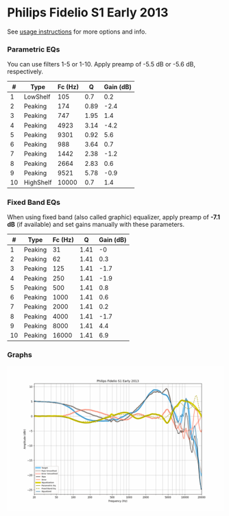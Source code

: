 # Philips Fidelio S1 Early 2013
See [usage instructions](https://github.com/jaakkopasanen/AutoEq#usage) for more options and info.

### Parametric EQs
You can use filters 1-5 or 1-10. Apply preamp of -5.5 dB or -5.6 dB, respectively.

|   # | Type      |   Fc (Hz) |    Q |   Gain (dB) |
|-----|-----------|-----------|------|-------------|
|   1 | LowShelf  |       105 | 0.7  |         0.2 |
|   2 | Peaking   |       174 | 0.89 |        -2.4 |
|   3 | Peaking   |       747 | 1.95 |         1.4 |
|   4 | Peaking   |      4923 | 3.14 |        -4.2 |
|   5 | Peaking   |      9301 | 0.92 |         5.6 |
|   6 | Peaking   |       988 | 3.64 |         0.7 |
|   7 | Peaking   |      1442 | 2.38 |        -1.2 |
|   8 | Peaking   |      2664 | 2.83 |         0.6 |
|   9 | Peaking   |      9521 | 5.78 |        -0.9 |
|  10 | HighShelf |     10000 | 0.7  |         1.4 |

### Fixed Band EQs
When using fixed band (also called graphic) equalizer, apply preamp of **-7.1 dB** (if available) and set gains manually with these parameters.

|   # | Type    |   Fc (Hz) |    Q |   Gain (dB) |
|-----|---------|-----------|------|-------------|
|   1 | Peaking |        31 | 1.41 |        -0   |
|   2 | Peaking |        62 | 1.41 |         0.3 |
|   3 | Peaking |       125 | 1.41 |        -1.7 |
|   4 | Peaking |       250 | 1.41 |        -1.9 |
|   5 | Peaking |       500 | 1.41 |         0.8 |
|   6 | Peaking |      1000 | 1.41 |         0.6 |
|   7 | Peaking |      2000 | 1.41 |         0.2 |
|   8 | Peaking |      4000 | 1.41 |        -1.7 |
|   9 | Peaking |      8000 | 1.41 |         4.4 |
|  10 | Peaking |     16000 | 1.41 |         6.9 |

### Graphs
![](./Philips%20Fidelio%20S1%20Early%202013.png)
